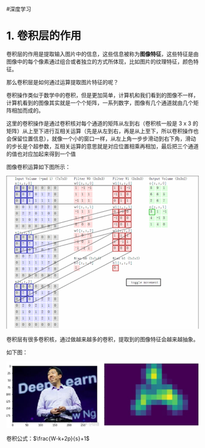 #深度学习 
# 1. 卷积层的作用

卷积层的作用是提取输入图片中的信息，这些信息被称为**图像特征**，这些特征是由图像中的每个像素通过组合或者独立的方式所体现，比如图片的纹理特征，颜色特征。

那么卷积层是如何通过运算提取图片特征的呢？

卷积操作类似于数学中的卷积，但是更加简单，计算机和我们看到的图像不一样，计算机看到的图像其实就是一个个矩阵，一系列数字，图像有几个通道就由几个矩阵相加而成的。

这里的卷积操作是通过卷积核对每个通道的矩阵从左到右（卷积核一般是 3 x 3 的矩阵）从上至下进行互相关运算（先是从左到右，再是从上至下，所以卷积操作也会保留位置信息），就像一个小的窗口一样，从左上角一步步滑动到右下角，滑动的步长是个超参数，互相关运算的意思就是对应位置相乘再相加，最后把三个通道的值也对应加起来得到一个值

图像卷积运算如下图所示：

![](卷积层/卷积层运算过程.gif)

卷积层有很多卷积核，通过做越来越多的卷积，提取到的图像特征会越来越抽象。

如下图：

![](卷积层/图片1(1).png)

卷积公式：$\frac{W-k+2p}{s}+1$




